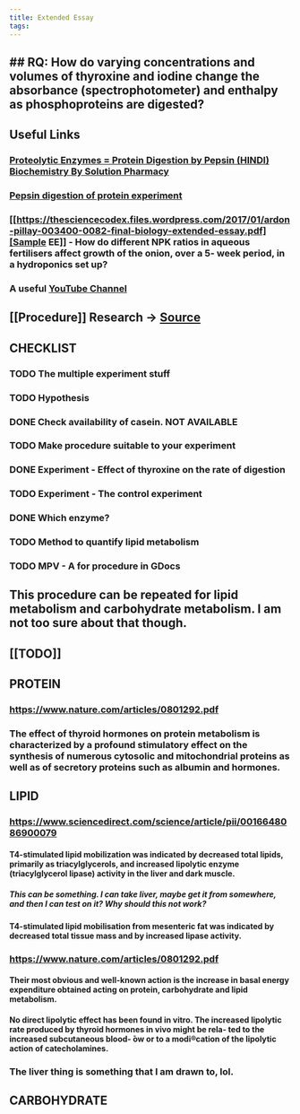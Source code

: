 ```yaml
---
title: Extended Essay
tags:
---
```


## ## **RQ: How do varying concentrations and volumes of thyroxine and iodine change the absorbance (spectrophotometer) and enthalpy as phosphoproteins are digested?**
## Useful Links
### [Proteolytic Enzymes = Protein Digestion by Pepsin (HINDI) Biochemistry By Solution Pharmacy](https://www.youtube.com/watch?v=_BPEuLcR4_I)
### [Pepsin digestion of protein experiment](https://www.youtube.com/watch?v=OgMBQVt0mz4)
### [[https://thesciencecodex.files.wordpress.com/2017/01/ardon-pillay-003400-0082-final-biology-extended-essay.pdf][Sample EE]] - How do different NPK ratios in aqueous fertilisers affect growth of the onion, over a 5- week period, in a hydroponics set up?
### A useful [YouTube Channel](https://www.youtube.com/channel/UC0rth6B4ThMRJZZXNSveckw)
## [[Procedure]] Research -> [Source](https://user.eng.umd.edu/~nsw/ench485/lab3.htm)
## CHECKLIST
### TODO The multiple experiment stuff
### TODO Hypothesis
### DONE Check availability of casein. **NOT AVAILABLE**
### TODO Make procedure suitable to your experiment
### DONE Experiment - Effect of thyroxine on the rate of digestion
### TODO Experiment - The control experiment
### DONE Which enzyme?
### TODO Method to quantify lipid metabolism
### TODO MPV - A for procedure in GDocs
## This procedure can be repeated for lipid metabolism and carbohydrate metabolism. I am not too sure about that though.
## [[TODO]]
## **PROTEIN**
### https://www.nature.com/articles/0801292.pdf
### The effect of thyroid hormones on protein metabolism is characterized by a profound stimulatory effect on the synthesis of numerous cytosolic and mitochondrial proteins as well as of secretory proteins such as albumin and hormones.
## **LIPID**
### https://www.sciencedirect.com/science/article/pii/0016648086900079
#### T4-stimulated lipid mobilization was indicated by decreased total lipids, primarily as triacylglycerols, and increased lipolytic enzyme (triacylglycerol lipase) activity in the liver and dark muscle.
##### This can be something. I can take liver, maybe get it from somewhere, and then I can test on it? Why should this not work?
#### T4-stimulated lipid mobilisation from mesenteric fat was indicated by decreased total tissue mass and by increased lipase activity.
### https://www.nature.com/articles/0801292.pdf
#### Their most obvious and well-known action is the increase in basal energy expenditure obtained acting on protein, carbohydrate and lipid metabolism.
#### No direct lipolytic effect has been found in vitro. The increased lipolytic rate produced by thyroid hormones in vivo might be rela- ted to the increased subcutaneous blood- ̄ow or to a modi®cation of the lipolytic action of catecholamines.
### The liver thing is something that I am drawn to, lol.
## **CARBOHYDRATE**

